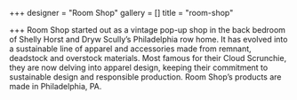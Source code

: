 +++
designer = "Room Shop"
gallery = []
title = "room-shop"

+++
Room Shop started out as a vintage pop-up shop in the back bedroom of Shelly Horst and Dryw Scully’s Philadelphia row home. It has evolved into a sustainable line of apparel and accessories made from remnant, deadstock and overstock materials. Most famous for their Cloud Scrunchie, they are now delving into apparel design, keeping their commitment to sustainable design and responsible production. Room Shop’s products are made in Philadelphia, PA.
